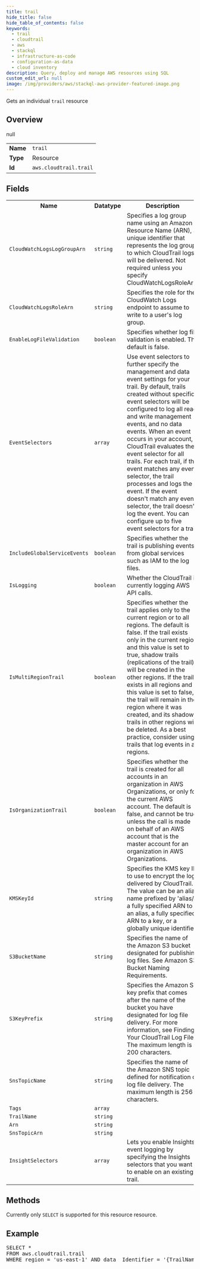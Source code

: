```yaml
---
title: trail
hide_title: false
hide_table_of_contents: false
keywords:
  - trail
  - cloudtrail
  - aws
  - stackql
  - infrastructure-as-code
  - configuration-as-data
  - cloud inventory
description: Query, deploy and manage AWS resources using SQL
custom_edit_url: null
image: /img/providers/aws/stackql-aws-provider-featured-image.png
---
```

Gets an individual <code>trail</code> resource

## Overview
<table><tbody>
<tr><td><b>Name</b></td><td><code>trail</code></td></tr>
<tr><td><b>Type</b></td><td>Resource</td></tr>
null
<tr><td><b>Id</b></td><td><code>aws.cloudtrail.trail</code></td></tr>
</tbody></table>

## Fields
<table><tbody>
<tr><th>Name</th><th>Datatype</th><th>Description</th></tr>
<tr><td><code>CloudWatchLogsLogGroupArn</code></td><td><code>string</code></td><td>Specifies a log group name using an Amazon Resource Name (ARN), a unique identifier that represents the log group to which CloudTrail logs will be delivered. Not required unless you specify CloudWatchLogsRoleArn.</td></tr><tr><td><code>CloudWatchLogsRoleArn</code></td><td><code>string</code></td><td>Specifies the role for the CloudWatch Logs endpoint to assume to write to a user's log group.</td></tr><tr><td><code>EnableLogFileValidation</code></td><td><code>boolean</code></td><td>Specifies whether log file validation is enabled. The default is false.</td></tr><tr><td><code>EventSelectors</code></td><td><code>array</code></td><td>Use event selectors to further specify the management and data event settings for your trail. By default, trails created without specific event selectors will be configured to log all read and write management events, and no data events. When an event occurs in your account, CloudTrail evaluates the event selector for all trails. For each trail, if the event matches any event selector, the trail processes and logs the event. If the event doesn't match any event selector, the trail doesn't log the event. You can configure up to five event selectors for a trail.</td></tr><tr><td><code>IncludeGlobalServiceEvents</code></td><td><code>boolean</code></td><td>Specifies whether the trail is publishing events from global services such as IAM to the log files.</td></tr><tr><td><code>IsLogging</code></td><td><code>boolean</code></td><td>Whether the CloudTrail is currently logging AWS API calls.</td></tr><tr><td><code>IsMultiRegionTrail</code></td><td><code>boolean</code></td><td>Specifies whether the trail applies only to the current region or to all regions. The default is false. If the trail exists only in the current region and this value is set to true, shadow trails (replications of the trail) will be created in the other regions. If the trail exists in all regions and this value is set to false, the trail will remain in the region where it was created, and its shadow trails in other regions will be deleted. As a best practice, consider using trails that log events in all regions.</td></tr><tr><td><code>IsOrganizationTrail</code></td><td><code>boolean</code></td><td>Specifies whether the trail is created for all accounts in an organization in AWS Organizations, or only for the current AWS account. The default is false, and cannot be true unless the call is made on behalf of an AWS account that is the master account for an organization in AWS Organizations.</td></tr><tr><td><code>KMSKeyId</code></td><td><code>string</code></td><td>Specifies the KMS key ID to use to encrypt the logs delivered by CloudTrail. The value can be an alias name prefixed by 'alias/', a fully specified ARN to an alias, a fully specified ARN to a key, or a globally unique identifier.</td></tr><tr><td><code>S3BucketName</code></td><td><code>string</code></td><td>Specifies the name of the Amazon S3 bucket designated for publishing log files. See Amazon S3 Bucket Naming Requirements.</td></tr><tr><td><code>S3KeyPrefix</code></td><td><code>string</code></td><td>Specifies the Amazon S3 key prefix that comes after the name of the bucket you have designated for log file delivery. For more information, see Finding Your CloudTrail Log Files. The maximum length is 200 characters.</td></tr><tr><td><code>SnsTopicName</code></td><td><code>string</code></td><td>Specifies the name of the Amazon SNS topic defined for notification of log file delivery. The maximum length is 256 characters.</td></tr><tr><td><code>Tags</code></td><td><code>array</code></td><td></td></tr><tr><td><code>TrailName</code></td><td><code>string</code></td><td></td></tr><tr><td><code>Arn</code></td><td><code>string</code></td><td></td></tr><tr><td><code>SnsTopicArn</code></td><td><code>string</code></td><td></td></tr><tr><td><code>InsightSelectors</code></td><td><code>array</code></td><td>Lets you enable Insights event logging by specifying the Insights selectors that you want to enable on an existing trail.</td></tr>
</tbody></table>

## Methods
Currently only <code>SELECT</code> is supported for this resource resource.

## Example
<pre>
SELECT * 
FROM aws.cloudtrail.trail
WHERE region = 'us-east-1' AND data__Identifier = '{TrailName}'
</pre>

